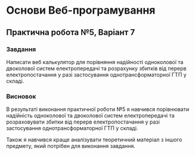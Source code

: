 # Основи Веб-програмування

## Практична робота №5, Варіант 7

### Завдання

Написати веб калькулятор для порівняння надійності одноколової та двоколової систем електропередачі та розрахунку збитків від перерв електропостачання у разі застосування однотрансформаторної ГТП у складі.

### Висновок

В результаті виконання практичної роботи №5 я навчився порівнювати надійність одноколової та двоколової систем електропередачі та розраховувати збитки від перерв електропостачання у разі застосування однотрансформаторної ГТП у складі.

Також я навчився краще аналізувати теоретичний матеріал з іншого предмету, який потрібен для виконання завдання.